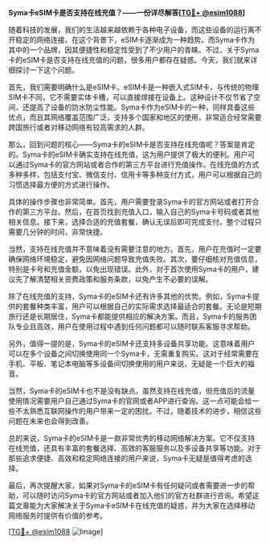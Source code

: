 **Syma卡eSIM卡是否支持在线充值？——一份详尽解答[[TG💪+ @esim1088](https://t.me/s/esim1088)]**

随着科技的发展，我们的生活越来越依赖于各种电子设备，而这些设备的运行离不开稳定的网络连接。在这个背景下，eSIM卡逐渐成为一种趋势。而Syma卡作为其中的一个品牌，因其便捷性和稳定性受到了不少用户的青睐。不过，关于Syma卡的eSIM卡是否支持在线充值的问题，很多用户都存在疑惑。今天，我们就来详细探讨一下这个问题。

首先，我们需要明确什么是eSIM卡。eSIM卡是一种嵌入式SIM卡，与传统的物理SIM卡不同，它不需要实体卡槽，可以直接焊接在设备上。这种设计不仅节省了空间，还提高了设备的防水防尘性能。Syma卡作为eSIM卡的一种，同样具备这些优点，而且其网络覆盖范围广泛，支持多个国家和地区的使用，非常适合经常需要跨国旅行或者对移动网络有较高需求的人群。

那么，回到问题的核心——Syma卡的eSIM卡是否支持在线充值呢？答案是肯定的。Syma卡的eSIM卡确实支持在线充值，这为用户提供了极大的便利。用户可以通过Syma卡的官方网站或者合作的第三方平台进行充值操作。在线充值的方式多种多样，包括支付宝、微信支付、信用卡等多种支付方式，用户可以根据自己的习惯选择最方便的方式进行操作。

具体的操作步骤也非常简单。首先，用户需要登录Syma卡的官方网站或者打开合作的第三方平台。然后，在首页找到充值入口，输入自己的Syma卡号码或者其他相关信息。接下来，选择合适的充值套餐，确认无误后即可完成支付。整个过程只需要几分钟的时间，非常快捷。

当然，支持在线充值并不意味着没有需要注意的地方。首先，用户在充值时一定要确保网络环境稳定，避免因网络问题导致充值失败。其次，要仔细核对充值信息，特别是卡号和充值金额，以免出现错误。此外，对于首次使用Syma卡的用户，建议先了解清楚相关资费政策和服务条款，以免产生不必要的误解。

除了在线充值的支持，Syma卡的eSIM卡还有许多其他的优势。例如，Syma卡提供的套餐种类丰富，用户可以根据自己的实际需求选择最适合的套餐。无论是短期旅行还是长期居住，Syma卡都能提供相应的解决方案。而且，Syma卡的服务团队专业且高效，用户在使用过程中遇到任何问题都可以随时联系客服寻求帮助。

另外，值得一提的是，Syma卡的eSIM卡还支持多设备共享功能。这意味着用户可以在多个设备之间切换使用同一个Syma卡，无需重复购买。这对于经常需要在手机、平板、笔记本电脑等多设备间切换使用的用户来说，无疑是一个巨大的福音。

当然，Syma卡的eSIM卡也不是没有缺点。虽然支持在线充值，但充值后的流量使用情况需要用户自己通过Syma卡的官网或者APP进行查询。这一点可能会给一些不太熟悉互联网操作的用户带来一定的困扰。不过，随着技术的进步，相信这些问题在未来也会得到改善。

总的来说，Syma卡的eSIM卡是一款非常优秀的移动网络解决方案。它不仅支持在线充值，还具有丰富的套餐选择、高效的客服服务以及多设备共享等功能。对于那些追求便捷、高效和稳定网络连接的用户来说，Syma卡无疑是值得考虑的选择。

最后，再次提醒大家，如果对Syma卡的eSIM卡有任何疑问或者需要进一步的帮助，可以随时访问Syma卡的官方网站或者加入他们的官方社群进行咨询。希望这篇文章能为大家解决关于Syma卡eSIM卡在线充值的疑惑，并为大家在选择移动网络服务时提供有价值的参考。

[[TG💪+ @esim1088](https://t.me/s/esim1088) ![Image](https://i.postimg.cc/4NQfJmqS/Snipaste-2025-05-13-00-14-12.png)]